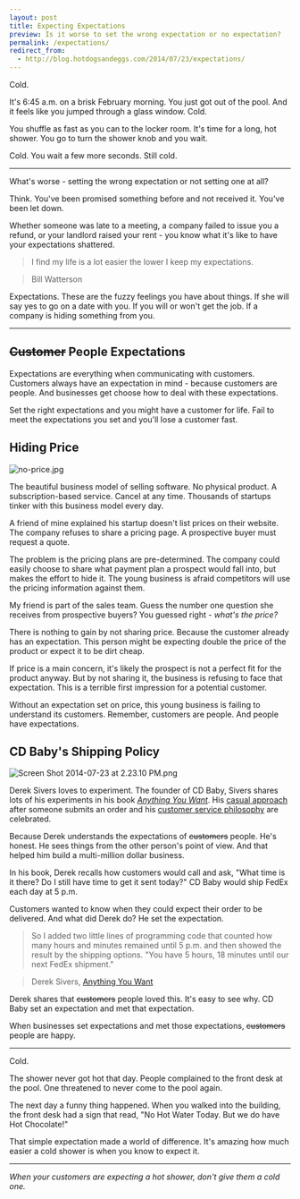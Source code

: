 ```yaml
---
layout: post
title: Expecting Expectations 
preview: Is it worse to set the wrong expectation or no expectation?
permalink: /expectations/
redirect_from:
  - http://blog.hotdogsandeggs.com/2014/07/23/expectations/
---
```


Cold. 

It's 6:45 a.m. on a brisk February morning. You just got out of the pool. And it feels like you jumped through a glass window. Cold. 

You shuffle as fast as you can to the locker room. It's time for a long, hot shower. You go to turn the shower knob and you wait.   

Cold. You wait a few more seconds. Still cold.  

* * *   

What's worse - setting the wrong expectation or not setting one at all? 

Think. You've been promised something before and not received it. You've been let down. 

Whether someone was late to a meeting, a company failed to issue you a refund, or your landlord raised your rent - you know what it's like to have your expectations shattered. 

> I find my life is a lot easier the lower I keep my expectations. 

> Bill Watterson

Expectations. These are the fuzzy feelings you have about things. If she will say yes to go on a date with you. If you will or won't get the job. If a company is hiding something from you. 

* * * 

## <s>Customer</s> People Expectations

Expectations are everything when communicating with customers. Customers always have an expectation in mind - because customers are people. And businesses get choose how to deal with these expectations. 

Set the right expectations and you might have a customer for life. Fail to meet the expectations you set and you'll lose a customer fast. 

## Hiding Price

![no-price.jpg](https://draftin.com:443/images/18047?token=10c4-I7p7FZJRw3wa7QIA8J_gxjCn1PF4JfAIKChJNUX8dhJqVlGAQLXKaq3nGy9iOf9vf1AQThwW9x6BIINm1w) 

The beautiful business model of selling software. No physical product. A subscription-based service. Cancel at any time. Thousands of startups tinker with this business model every day. 

A friend of mine explained his startup doesn't list prices on their website. The company refuses to share a pricing page. A prospective buyer must request a quote. 

The problem is the pricing plans are pre-determined. The company could easily choose to share what payment plan a prospect would fall into, but makes the effort to hide it. The young business is afraid competitors will use the pricing information against them. 

My friend is part of the sales team. Guess the number one question she receives from prospective buyers? You guessed right - *what's the price?* 

There is nothing to gain by not sharing price. Because the customer already has an expectation. This person might be expecting double the price of the product or expect it to be dirt cheap. 

If price is a main concern, it's likely the prospect is not a perfect fit for the product anyway. But by not sharing it, the business is refusing to face that expectation. This is a terrible first impression for a potential customer. 

Without an expectation set on price, this young business is failing to understand its customers. Remember, customers are people. And people have expectations. 

## CD Baby's Shipping Policy 

![Screen Shot 2014-07-23 at 2.23.10 PM.png](https://draftin.com:443/images/18050?token=2gvYMLXGzLf-iiHW9CXSAq2b3g1GtfxDhNVk0j5sclSszLdCP_rMmVmRFwms2TXUxefyrOP25nwqfVHO44aGK1A) 

Derek Sivers loves to experiment. The founder of CD Baby, Sivers shares lots of his experiments in his book *[Anything You Want](http://sivers.org/a)*. His [casual approach](http://members.cdbaby.com/shipping-confirmation.aspx) after someone submits an order and his [customer service philosophy](http://sivers.org/cs) are celebrated. 

Because Derek understands the expectations of <s>customers</s> people. He's honest. He sees things from the other person's point of view. And that helped him build a multi-million dollar business. 

In his book, Derek recalls how customers would call and ask, "What time is it there? Do I still have time to get it sent today?" CD Baby would ship FedEx each day at 5 p.m. 

Customers wanted to know when they could expect their order to be delivered. And what did Derek do? He set the expectation. 

> So I added two little lines of programming code that counted how many hours and minutes remained until 5 p.m. and then showed the result by the shipping options. "You have 5 hours, 18 minutes until our next FedEx shipment." 

> Derek Sivers, [Anything You Want](http://sivers.org/a)

Derek shares that <s>customers</s> people loved this. It's easy to see why. CD Baby set an expectation and met that expectation. 

When businesses set expectations and met those expectations, <s>customers</s> people are happy. 

* * * 

Cold. 

The shower never got hot that day. People complained to the front desk at the pool. One threatened to never come to the pool again. 

The next day a funny thing happened. When you walked into the building, the front desk had a sign that read, "No Hot Water Today. But we do have Hot Chocolate!" 

That simple expectation made a world of difference. It's amazing how much easier a cold shower is when you know to expect it. 

* * * 

*When your customers are expecting a hot shower, don't give them a cold one.*
 
